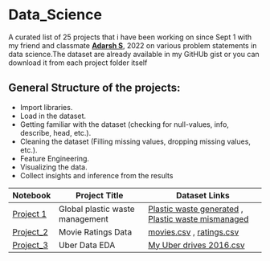 # Data_Science

A curated list of 25 projects that i have been working on since Sept 1 with my friend and classmate **[Adarsh S](https://github.com/Adarsh0047)**, 2022 on various problem statements in data science.The dataset are already available in my GitHUb gist or you can download it from each project folder itself 

## General Structure of the projects:
* Import libraries.
* Load in the dataset.
* Getting familiar with the dataset (checking for null-values, info, describe, head, etc.).
* Cleaning the dataset (Filling missing values, dropping missing values, etc.).
* Feature Engineering.
* Visualizing the data.
* Collect insights and inference from the results


| Notebook | Project Title | Dataset Links |
| --------------- | --------------- | --------------- |
| [Project 1](https://github.com/kailas711/Data_Science/blob/main/Project_1/Project%201%20.ipynb) | Global plastic waste management | [Plastic waste generated](https://gist.githubusercontent.com/kailas711/cd1d788cd4eab98e68c2995d33d20048/raw/2b914a39b7bedefb91b14f3274d62e265f532111/per-capita-mismanaged-plastic-waste-vs-gdp-per-capita.csv) , [Plastic waste mismanaged](https://gist.githubusercontent.com/kailas711/cd1d788cd4eab98e68c2995d33d20048/raw/2b914a39b7bedefb91b14f3274d62e265f532111/per-capita-plastic-waste-vs-gdp-per-capita.csv) |
| [Project_2](https://github.com/kailas711/Data_Science/blob/main/Project_2/Project%202.ipynb)| Movie Ratings Data | [movies.csv](https://gist.githubusercontent.com/kailas711/acbe9d0af7f7b95d3304a113ce3f5cea/raw/1971b5881af7c80d0206d2df304b3297564dff6d/movies.csv) , [ratings.csv](https://gist.githubusercontent.com/kailas711/acbe9d0af7f7b95d3304a113ce3f5cea/raw/1971b5881af7c80d0206d2df304b3297564dff6d/ratings.csv)|
| [Project_3](https://github.com/kailas711/Data_Science/blob/main/Project_3/Project_3.ipynb)| Uber Data EDA |[My Uber drives 2016.csv](https://gist.githubusercontent.com/kailas711/acbe9d0af7f7b95d3304a113ce3f5cea/raw/4b73fa6132beb5ed43d5b9ee66e9c821113cdcf2/My%2520Uber%2520Drives%2520-%25202016.csv)|
